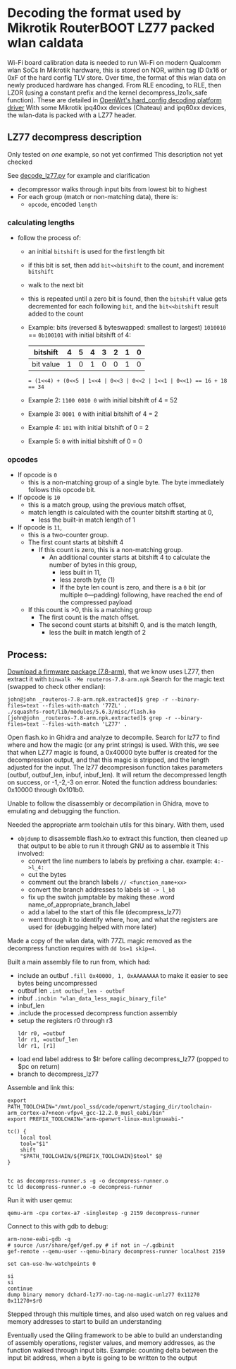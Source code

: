 # Decoding the format used by Mikrotik RouterBOOT LZ77 packed wlan caldata

Wi-Fi board calibration data is needed to run Wi-Fi on modern Qualcomm wlan SoCs
In Mikrotik hardware, this is stored on NOR, within tag ID 0x16 or 0xF
of the hard config TLV store.
Over time, the format of this wlan data on newly produced hardware has
changed. From RLE encoding, to RLE, then LZOR (using a constant prefix and the
kernel decompress_lzo1x_safe function). These are detailed in [OpenWrt's
hard_config decoding platform driver][openwrt rb_hard]
With some Mikrotik ipq40xx devices (Chateau) and ipq60xx devices, the
wlan-data is packed with a LZ77 header.

[openwrt rb_hard]: https://github.com/openwrt/openwrt/blob/master/target/linux/generic/files/drivers/platform/mikrotik/rb_hardconfig.c#L483

## LZ77 decompress description

Only tested on _one_ example, so not yet confirmed
This description not yet checked

See [decode_lz77.py](decode_lz77.py) for example and clarification

- decompressor walks through input bits from lowest bit to highest
- For each group (match or non-matching data), there is:
  - `opcode`, encoded `length`

###  calculating lengths

- follow the process of:
  - an initial `bitshift` is used for the first length bit
  - if this bit is set, then add `bit<<bitshift` to the count, and
    increment `bitshift`
  - walk to the next bit
  - this is repeated until a zero bit is found, then the `bitshift` value
    gets decremented for each following `bit`,
    and the `bit<<bitshift` result added to the count
  - Example: bits (reversed & byteswapped: smallest to largest) `1010010` == `0b100101` with initial bitshift of 4:

    |bitshift |4   |5  |4  |3  |2  |1  |0  |
    |---------|----|---|---|---|---|---|---|
    |bit value|1   |0  |1  |0  |0  |1  |0  |

    `= (1<<4) + (0<<5 | 1<<4 | 0<<3 | 0<<2 | 1<<1 | 0<<1) == 16 + 18 == 34`
  - Example 2: `1100 0010 0` with initial bitshift of 4 = 52
  - Example 3: `0001 0` with initial bitshift of 4 = 2
  - Example 4: `101` with initial bitshift of 0 = 2
  - Example 5: `0` with initial bitshift of 0 = 0

### opcodes

- If opcode is `0`
  - this is a non-matching group of a single byte.
    The byte immediately follows this opcode bit.
- If opcode is `10`
  - this is a match group, using the previous match offset,
  - match length is calculated with the counter bitshift starting at 0,
    - less the built-in match length of 1
- If opcode is `11`,
  - this is a two-counter group.
  - The first count starts at bitshift 4
    - If this count is zero, this is a non-matching group.
      - An additional counter starts at bitshift 4 to calculate the
        number of bytes in this group,
        - less built in 11,
        - less zeroth byte (1)
        - If the byte len count is zero, and there is a `0` bit
          (or multiple `0`―padding) following,
          have reached the end of the compressed payload
   - If this count is >0, this is a matching group
     - The first count is the match offset.
     - The second count starts at bitshift 0, and is the match length,
       - less the built in match length of 2


## Process:

[Download a firmware package (7.8-arm)][7.8-arm.npk], that we know uses LZ77,
then extract it with `binwalk -Me routeros-7.8-arm.npk`
Search for the magic text (swapped to check other endian):

[7.8-arm.npk]: https://download.mikrotik.com/routeros/7.8/routeros-7.8-arm.npk

```
john@john _routeros-7.8-arm.npk.extracted]$ grep -r --binary-files=text --files-with-match '77ZL' .
./squashfs-root/lib/modules/5.6.3/misc/flash.ko
[john@john _routeros-7.8-arm.npk.extracted]$ grep -r --binary-files=text --files-with-match 'LZ77' .
```
Open flash.ko in Ghidra and analyze to decompile.
Search for lz77 to find where and how the magic (or any print strings) is
used.
With this, we see that when LZ77 magic is found,
a 0x40000 byte buffer is created for the decompression output,
and that this magic is stripped, and the length adjusted for the input.
The lz77 decompresison function takes parameters (outbuf, outbuf_len, inbuf,
inbuf_len). It will return the decompressed length on success, or -1,-2,-3 on
error.
Noted the function address boundaries: 0x10000 through 0x101b0.

Unable to follow the disassembly or decompilation in Ghidra, move to emulating
and debugging the function.

Needed the appropriate arm toolchain utils for this binary. With them, used
- `objdump` to disassemble flash.ko to extract this function,
  then cleaned up that output to be able to run it through GNU as to assemble it
  This involved:
  - convert the line numbers to labels by prefixing a char. example: `4:->l_4:`
  - cut the bytes
  - comment out the branch labels `// <function_name+xx>`
  - convert the branch addresses to labels `b8 -> l_b8`
  - fix up the switch jumptable by making these .word name_of_appropriate_branch_label
  - add a label to the start of this file (decompress_lz77)
  - went through it to identify where, how, and what the registers are used
    for (debugging helped with more later)

Made a copy of the wlan data, with 77ZL magic removed as the decompress
function requires with `dd bs=1 skip=4`.

Built a main assembly file to run from, which had:
  - include an outbuf `.fill 0x40000, 1, 0xAAAAAAAA` to make it easier
    to see bytes being uncompressed
  - outbuf len `.int outbuf_len - outbuf`
  - inbuf `.incbin "wlan_data_less_magic_binary_file"`
  - inbuf_len
  - .include the processed decompress function assembly
  - setup the registers r0 through r3
    ```
	ldr r0, =outbuf
	ldr r1, =outbuf_len
	ldr r1, [r1]
    ```
  - load end label address to $lr before calling decompress_lz77
    (popped to $pc on return)
  - branch to decompress_lz77

Assemble and link this:
```
export PATH_TOOLCHAIN="/mnt/pool_ssd/code/openwrt/staging_dir/toolchain-arm_cortex-a7+neon-vfpv4_gcc-12.2.0_musl_eabi/bin"
export PREFIX_TOOLCHAIN="arm-openwrt-linux-muslgnueabi-"

tc() {
	local tool
	tool="$1"
	shift
	"$PATH_TOOLCHAIN/${PREFIX_TOOLCHAIN}$tool" $@
}


tc as decompress-runner.s -g -o decompress-runner.o
tc ld decompress-runner.o -o decompress-runner
```

Run it with user qemu:
```
qemu-arm -cpu cortex-a7 -singlestep -g 2159 decompress-runner
```

Connect to this with gdb to debug:
```
arm-none-eabi-gdb -q
# source /usr/share/gef/gef.py # if not in ~/.gdbinit
gef-remote --qemu-user --qemu-binary decompress-runner localhost 2159

set can-use-hw-watchpoints 0

si
si
continue
dump binary memory dchard-lz77-no-tag-no-magic-unlz77 0x11270 0x11270+$r0
```

Stepped through this multiple times, and also used watch on reg values and
memory addresses to start to build an understanding

Eventually used the Qiling framework to be able to build an understanding of
assembly operations, register values, and memory addresses, as the function
walked through input bits. Example: counting delta between the input bit
address, when a byte is going to be written to the output
